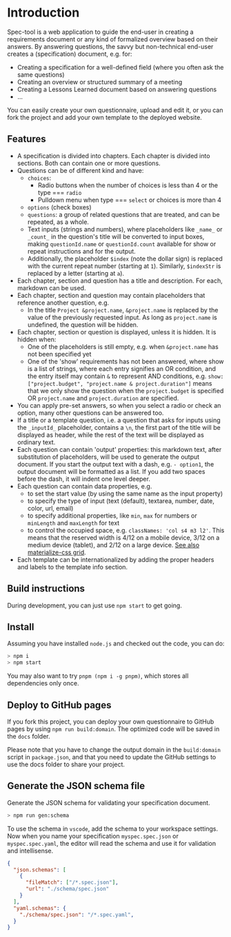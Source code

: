 # Introduction

Spec-tool is a web application to guide the end-user in creating a requirements document or any kind of formalized overview based on their answers. By answering questions, the savvy but non-technical end-user creates a (specification) document, e.g. for:

- Creating a specification for a well-defined field (where you often ask the same questions)
- Creating an overview or structured summary of a meeting
- Creating a Lessons Learned document based on answering questions
- ...

You can easily create your own questionnaire, upload and edit it, or you can fork the project and add your own template to the deployed website.

## Features

- A specification is divided into chapters. Each chapter is divided into sections. Both can contain one or more questions.
- Questions can be of different kind and have:
  - `choices`:
    - Radio buttons when the number of choices is less than 4 or the type === `radio`
    - Pulldown menu when type ===  `select` or choices is more than 4
  - `options` (check boxes)
  - `questions`: a group of related questions that are treated, and can be repeated, as a whole.
  - Text inputs (strings and numbers), where placeholders like `_name_` or `_count_` in the question's title will be converted to input boxes, making `questionId.name` or `questionId.count` available for show or repeat instructions and for the output.
  - Additionally, the placeholder `$index` (note the dollar sign) is replaced with the current repeat number (starting at `1`). Similarly, `$indexStr` is replaced by a letter (starting at `a`).
- Each chapter, section and question has a title and description. For each, markdown can be used.
- Each chapter, section and question may contain placeholders that reference another question, e.g.
  - In the title `Project &project.name`, `&project.name` is replaced by the value of the previously requested input. As long as `project.name` is undefined, the question will be hidden.
- Each chapter, section or question is displayed, unless it is hidden. It is hidden when:
  - One of the placeholders is still empty, e.g. when `&project.name` has not been specified yet
  - One of the 'show' requirements has not been answered, where show is a list of strings, where
    each entry signifies an OR condition, and the entry itself may contain `&` to represent AND conditions,
    e.g. `show: ["project.budget", "project.name & project.duration"]` means that we only show the question
    when the `project.budget` is specified OR `project.name` and `project.duration` are specified.
- You can apply pre-set answers, so when you select a radio or check an option, many other questions can be answered too.
- If a title or a template question, i.e. a question that asks for inputs using the `_inputId_` placeholder, contains a `\n`, the first part of the title will be displayed as header, while the rest of the text will be displayed as ordinary text.
- Each question can contain 'output' properties: this markdown text, after substitution of placeholders, will be used to generate the output document. If you start the output text with a dash, e.g. `- option1`, the output document will be formatted as a list. If you add two spaces before the dash, it will indent one level deeper.
- Each question can contain data properties, e.g.
  - to set the start value (by using the same name as the input property)
  - to specify the type of input (text (default), textarea, number, date, color, url, email)
  - to specify additional properties, like `min`, `max` for numbers or `minLength` and `maxLength` for text
  - to control the occupied space, e.g. `classNames: 'col s4 m3 l2'`. This means that the reserved width is 4/12 on a mobile device, 3/12 on a medium device (tablet), and 2/12 on a large device. [See also materialize-css grid](https://materializecss.com/grid.html).
- Each template can be internationalized by adding the proper headers and labels to the template info section.

## Build instructions

During development, you can just use `npm start` to get going.

## Install

Assuming you have installed `node.js` and checked out the code, you can do:

```bash
> npm i
> npm start
```

You may also want to try `pnpm (npm i -g pnpm)`, which stores all dependencies only once.

## Deploy to GitHub pages

If you fork this project, you can deploy your own questionnaire to GitHub pages by using `npm run build:domain`. The optimized code will be saved in the `docs` folder.

Please note that you have to change the output domain in the `build:domain` script in `package.json`, and that you need to update the GitHub settings to use the docs folder to share your project.

## Generate the JSON schema file

Generate the JSON schema for validating your specification document.

```bash
> npm run gen:schema
```

To use the schema in `vscode`, add the schema to your workspace settings. Now when you name your specification `myspec.spec.json` or `myspec.spec.yaml`, the editor will read the schema and use it for validation and intellisense.

```json
{
  "json.schemas": [
    {
      "fileMatch": ["/*.spec.json"],
      "url": "./schema/spec.json"
    }
  ],
  "yaml.schemas": {
    "./schema/spec.json": "/*.spec.yaml",
  }
}
```
